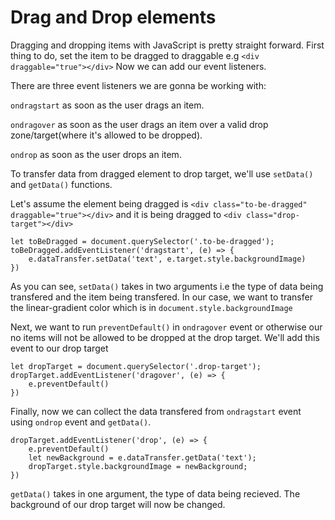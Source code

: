 # Drag and Drop elements

Dragging and dropping items with JavaScript is pretty straight forward. First thing to do, set the item to be dragged to draggable e.g 
`<div draggable="true"></div>` 
Now we can add our event listeners.

There are three event listeners we are gonna be working with:

`ondragstart` as soon as the user drags an item. 

`ondragover` as soon as the user drags an item over a valid drop zone/target(where it's allowed to be dropped).

`ondrop` as soon as the user drops an item.

To transfer data from dragged element to drop target, we'll use `setData()` and `getData()` functions.

Let's assume the element being dragged is `<div class="to-be-dragged" draggable="true"></div>` and it is being dragged to `<div class="drop-target"></div>`

```
let toBeDragged = document.querySelector('.to-be-dragged');
toBeDragged.addEventListener('dragstart', (e) => {
	e.dataTransfer.setData('text', e.target.style.backgroundImage)
})
```
As you can see, `setData()` takes in two arguments i.e the type of data being transfered and the item being transfered. In our case, we want to transfer the linear-gradient color which is in `document.style.backgroundImage`

Next, we want to run `preventDefault()` in `ondragover` event or otherwise our no items will not be allowed to be dropped at the drop target. We'll add this event to our drop target
```
let dropTarget = document.querySelector('.drop-target');
dropTarget.addEventListener('dragover', (e) => {
	e.preventDefault()
})
```

Finally, now we can collect the data transfered from `ondragstart` event using `ondrop` event and `getData()`.

```
dropTarget.addEventListener('drop', (e) => {
	e.preventDefault()
	let newBackground = e.dataTransfer.getData('text');
	dropTarget.style.backgroundImage = newBackground;
})
```
`getData()` takes in one argument, the type of data being recieved. The background of our drop target will now be changed.